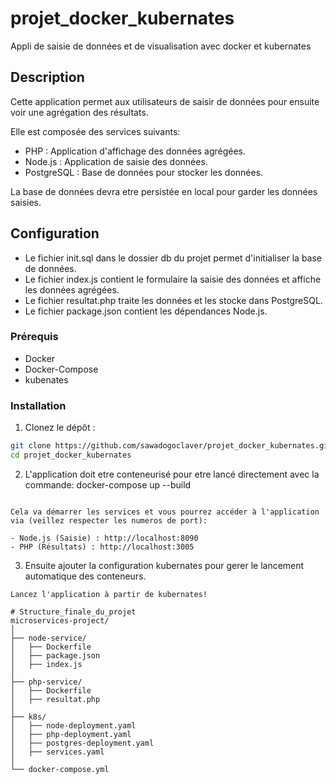 # projet_docker_kubernates
Appli de saisie de données et de visualisation avec docker et kubernates

## Description

Cette application permet aux utilisateurs de saisir de données pour ensuite voir une agrégation des résultats.

Elle est composée des services suivants:
- PHP : Application d'affichage des données agrégées.
- Node.js : Application de saisie des données.
- PostgreSQL : Base de données pour stocker les données.

La base de données devra etre persistée en local pour garder les données saisies. 

## Configuration
- Le fichier init.sql dans le dossier db du projet permet d'initialiser la base de données.
- Le fichier index.js contient le formulaire la saisie des données et affiche les données agrégées.
- Le fichier resultat.php traite les données et les stocke dans PostgreSQL.
- Le fichier package.json contient les dépendances Node.js.

### Prérequis

- Docker
- Docker-Compose
- kubenates

### Installation

1. Clonez le dépôt :

```sh
git clone https://github.com/sawadogoclaver/projet_docker_kubernates.git
cd projet_docker_kubernates
```
2. L'application doit etre conteneurisé pour etre lancé directement avec la commande: docker-compose up --build
```Le service node et php devront avoir un fichier dockerfile chacun pour compiler l'image du conteneur.

Cela va démarrer les services et vous pourrez accéder à l'application via (veillez respecter les numeros de port):

- Node.js (Saisie) : http://localhost:8090
- PHP (Résultats) : http://localhost:3005

```
3. Ensuite ajouter la configuration kubernates pour gerer le lancement automatique des conteneurs.
``` Utilisez minicube et kubectl pour faire le deploiment.
Lancez l'application à partir de kubernates!

# Structure_finale_du_projet
microservices-project/
│
├── node-service/
│   ├── Dockerfile
│   ├── package.json
│   ├── index.js
│
├── php-service/
│   ├── Dockerfile
│   ├── resultat.php
│
├── k8s/
│   ├── node-deployment.yaml
│   ├── php-deployment.yaml
│   ├── postgres-deployment.yaml
│   ├── services.yaml
│
└── docker-compose.yml
